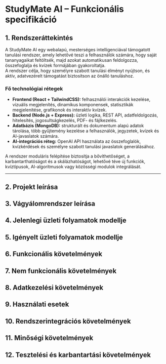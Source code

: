 # StudyMate AI – Funkcionális specifikáció

## 1. Rendszeráttekintés

A StudyMate AI egy webalapú, mesterséges intelligenciával támogatott tanulási rendszer, amely lehetővé teszi a felhasználók számára, hogy saját tananyagaikat feltöltsék, majd azokat automatikusan feldolgozza, összefoglalja és kvízek formájában gyakoroltatja.  
A rendszer célja, hogy személyre szabott tanulási élményt nyújtson, és aktív, adatvezérelt támogatást biztosítson az önálló tanuláshoz.

### Fő technológiai rétegek

- **Frontend (React + TailwindCSS):** felhasználói interakciók kezelése, vizuális megjelenítés, dinamikus komponensek, statisztikák megjelenítése, grafikonok és interaktív kvízek.  
- **Backend (Node.js + Express):** üzleti logika, REST API, adatfeldolgozás, hitelesítés, jogosultságkezelés, PDF- és fájlkezelés.  
- **Adatbázis (MongoDB):** strukturált és dokumentum alapú adatok tárolása, több gyűjtemény kezelése a felhasználók, jegyzetek, kvízek és AI-javaslatok számára.  
- **AI-integrációs réteg:** OpenAI API használata az összefoglalók, kvízkérdések és személyre szabott tanulási javaslatok generálásához.  

A rendszer moduláris felépítése biztosítja a bővíthetőséget, a karbantarthatóságot és a skálázhatóságot, lehetővé téve új funkciók, kvíztípusok, AI-algoritmusok vagy közösségi modulok integrálását.

---

## 2. Projekt leírása



## 3. Vágyálomrendszer leírása



## 4. Jelenlegi üzleti folyamatok modellje



## 5. Igényelt üzleti folyamatok modellje



## 6. Funkcionális követelmények



## 7. Nem funkcionális követelmények



## 8. Adatkezelési követelmények



## 9. Használati esetek



## 10. Rendszerintegrációs követelmények



## 11. Minőségi követelmények



## 12. Tesztelési és karbantartási követelmények


